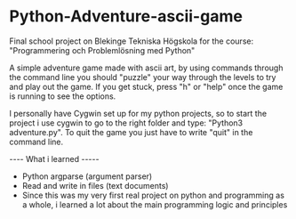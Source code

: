 # Python-Adventure-ascii-game
Final school project on Blekinge Tekniska Högskola for the course: "Programmering och Problemlösning med Python"

A simple adventure game made with ascii art, by using commands through the command line you should "puzzle" your way through the levels to try and play out the game. If you get stuck, press "h" or "help" once the game is running to see the options.

I personally have Cygwin set up for my python projects, so to start the project i use cygwin to go to the right folder and type: "Python3 adventure.py". 
To quit the game you just have to write "quit" in the command line.



---- What i learned -----

- Python argparse (argument parser)
- Read and write in files (text documents)
- Since this was my very first real project on python and programming as a whole, i learned a lot about the main programming logic and principles

